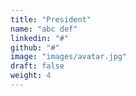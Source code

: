 ```yaml
---
title: "President"
name: "abc def"
linkedin: "#"
github: "#"
image: "images/avatar.jpg"
draft: false
weight: 4
---
```

